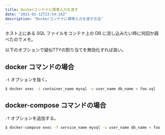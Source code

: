 ```yaml
---
title: Dockerコンテナに標準入力を渡す
date: "2021-01-12T23:54:16Z"
description: "Dockerコンテナに標準入力を渡す方法"
---
```


ホスト上にある SQL ファイルをコンテナ上の DB に流し込みたい時に何回か調べたのでメモ。

以下のオプションで疑似TTYの割り当てを無効化すれば良い。

## docker コマンドの場合
`-t` オプションを抜く。
```bash
$ docker exec -i container_name mysql -u user_name db_name < foo.sql
```

## docker-compose コマンドの場合
`-T` オプションを追加する。
```bash
$ docker-compose exec -T service_name mysql -u user_name db_name < foo.sql
```
